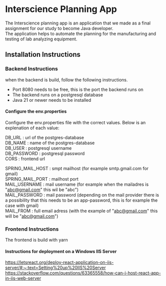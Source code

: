 # Interscience Planning App
The Interscience planning app is an application that we made as a final assignment for our study to become Java developer.  <br/>
The application helps to automate the planning for the manufacturing and testing of lab analyzing equipment.

## Installation Instructions

### Backend Instructions

when the backend is build, follow the following instructions. <br/>

- Port 8080 needs to be free, this is the port the backend runs on <br/>
- The backend runs on a postgresql database <br/>
- Java 21 or newer needs to be installed <br/>

#### Configure the env.properties
Configure the env.properties file with the correct values. Below is an explenation of each value: <br/>

DB_URL : url of the postgres-database <br/>
DB_NAME : name of the postgres-database <br/>
DB_USER : postgresql username <br/>
DB_PASSWORD : postgresql password <br/>
CORS : frontend url <br/>

SPRING_MAIL_HOST : smpt mailhost (for example smtp.gmail.com for gmail) <br/>
SPRING_MAIL_PORT : mailhost port  <br/>
MAIL_USERNAME : mail username (for example when the mailadres is "abc@gmail.com" this wil be "abc") <br/>
MAIL_PASSWORD : mail password (depending on the mail provider there is a possibility that this needs to be an app-password, this is for example the case with gmail) <br/>
MAIL_FROM : full email adress (with the example of "abc@gmail.com" this will be "abc@gmail.com") <br/>


### Frontend Instructions

The frontend is build with yarn

#### Instructions for  deployment on a Windows IIS Server
https://letsreact.org/deploy-react-application-on-iis-server/#:~:text=Setting%20up%20IIS%20Server <br/>
https://stackoverflow.com/questions/63365558/how-can-i-host-react-app-in-iis-web-server

